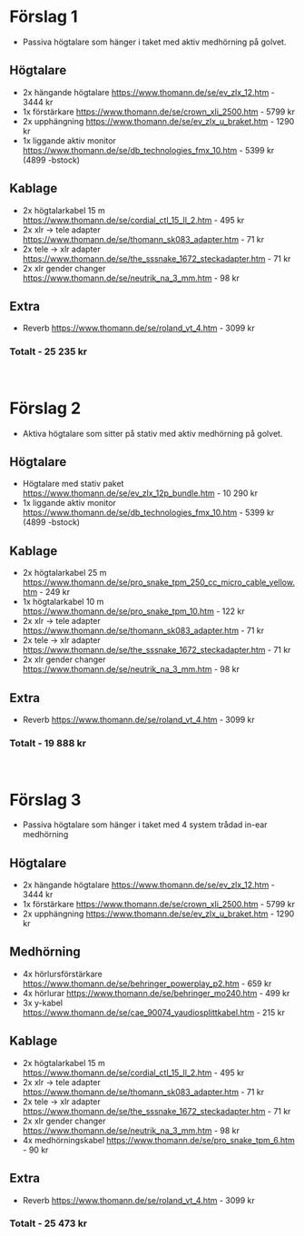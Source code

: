 # Förslag 1

+ Passiva högtalare som hänger i taket med aktiv medhörning på golvet.

## Högtalare
+ 2x hängande högtalare https://www.thomann.de/se/ev_zlx_12.htm                             - 3444 kr
+ 1x förstärkare https://www.thomann.de/se/crown_xli_2500.htm                               - 5799 kr
+ 2x upphängning https://www.thomann.de/se/ev_zlx_u_braket.htm                              - 1290 kr
+ 1x liggande aktiv monitor https://www.thomann.de/se/db_technologies_fmx_10.htm            - 5399 kr (4899 -bstock)

## Kablage
+ 2x högtalarkabel 15 m https://www.thomann.de/se/cordial_ctl_15_ll_2.htm                   - 495  kr
+ 2x xlr -> tele adapter https://www.thomann.de/se/thomann_sk083_adapter.htm                - 71   kr
+ 2x tele -> xlr adapter https://www.thomann.de/se/the_sssnake_1672_steckadapter.htm        - 71   kr
+ 2x xlr gender changer https://www.thomann.de/se/neutrik_na_3_mm.htm                       - 98   kr

## Extra
+ Reverb https://www.thomann.de/se/roland_vt_4.htm                                          - 3099 kr

### Totalt                                                                                   - 25 235 kr
&nbsp;
&nbsp;

# Förslag 2

+ Aktiva högtalare som sitter på stativ med aktiv medhörning på golvet.

## Högtalare
+ Högtalare med stativ paket https://www.thomann.de/se/ev_zlx_12p_bundle.htm                    - 10 290 kr
+ 1x liggande aktiv monitor https://www.thomann.de/se/db_technologies_fmx_10.htm                - 5399   kr (4899 -bstock)

## Kablage
+ 2x högtalarkabel 25 m https://www.thomann.de/se/pro_snake_tpm_250_cc_micro_cable_yellow.htm   - 249    kr
+ 1x högtalarkabel 10 m https://www.thomann.de/se/pro_snake_tpm_10.htm                          - 122    kr
+ 2x xlr -> tele adapter https://www.thomann.de/se/thomann_sk083_adapter.htm                    - 71     kr
+ 2x tele -> xlr adapter https://www.thomann.de/se/the_sssnake_1672_steckadapter.htm            - 71     kr
+ 2x xlr gender changer https://www.thomann.de/se/neutrik_na_3_mm.htm                           - 98     kr

## Extra
+ Reverb https://www.thomann.de/se/roland_vt_4.htm                                              - 3099   kr

### Totalt                                                                                       - 19 888 kr
&nbsp;
&nbsp;

# Förslag 3
+ Passiva högtalare som hänger i taket med 4 system trådad in-ear medhörning

## Högtalare
+ 2x hängande högtalare https://www.thomann.de/se/ev_zlx_12.htm                             - 3444 kr
+ 1x förstärkare https://www.thomann.de/se/crown_xli_2500.htm                               - 5799 kr
+ 2x upphängning https://www.thomann.de/se/ev_zlx_u_braket.htm                              - 1290 kr

## Medhörning
+ 4x hörlursförstärkare https://www.thomann.de/se/behringer_powerplay_p2.htm                - 659  kr
+ 4x hörlurar https://www.thomann.de/se/behringer_mo240.htm                                 - 499  kr
+ 3x y-kabel https://www.thomann.de/se/cae_90074_yaudiosplittkabel.htm                      - 215  kr


## Kablage
+ 2x högtalarkabel 15 m https://www.thomann.de/se/cordial_ctl_15_ll_2.htm                   - 495  kr
+ 2x xlr -> tele adapter https://www.thomann.de/se/thomann_sk083_adapter.htm                - 71   kr
+ 2x tele -> xlr adapter https://www.thomann.de/se/the_sssnake_1672_steckadapter.htm        - 71   kr
+ 2x xlr gender changer https://www.thomann.de/se/neutrik_na_3_mm.htm                       - 98   kr
+ 4x medhörningskabel https://www.thomann.de/se/pro_snake_tpm_6.htm                         - 90   kr

## Extra
+ Reverb https://www.thomann.de/se/roland_vt_4.htm                                          - 3099 kr

### Totalt                                                                                   - 25 473 kr
